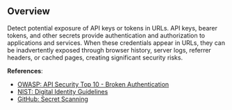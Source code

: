 ## Overview

Detect potential exposure of API keys or tokens in URLs. API keys, bearer tokens, and other secrets provide authentication and authorization to applications and services. When these credentials appear in URLs, they can be inadvertently exposed through browser history, server logs, referrer headers, or cached pages, creating significant security risks.

**References**:

- [OWASP: API Security Top 10 - Broken Authentication](https://owasp.org/API-Security/editions/2023/en/0xa2-broken-authentication/)
- [NIST: Digital Identity Guidelines](https://pages.nist.gov/800-63-3/)
- [GitHub: Secret Scanning](https://docs.github.com/en/code-security/secret-scanning/about-secret-scanning) 